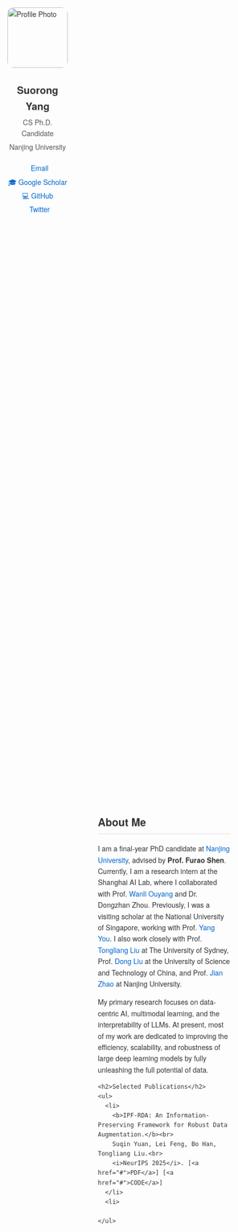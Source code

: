 <!DOCTYPE html>
<html lang="en">
<head>
  <meta charset="UTF-8">
  <meta name="viewport" content="width=device-width, initial-scale=1.0">
  <title>Your Name - Homepage</title>
  <style>
    body {
      margin: 0;
      font-family: "Helvetica Neue", Helvetica, Arial, sans-serif;
      color: #333;
      line-height: 1.6;
      display: flex;
      min-height: 100vh;
    }

    /* Sidebar */
    .sidebar {
      background-color: #f5f5f5;
      width: 280px;
      padding: 40px 25px;
      box-sizing: border-box;
      flex-shrink: 0;
      border-right: 1px solid #ddd;
    }

    .sidebar img {
      width: 120px;
      height: 120px;
      border-radius: 10%;
      display: block;
      margin: 0 auto 20px;
    }

    .sidebar h1 {
      text-align: center;
      font-size: 20px;
      margin-bottom: 5px;
    }

    .sidebar p {
      text-align: center;
      font-size: 14px;
      color: #555;
      margin: 4px 0;
    }

    .sidebar a {
      color: #0066cc;
      text-decoration: none;
    }

    .sidebar a:hover {
      text-decoration: underline;
    }

    .sidebar .links {
      text-align: center;
      margin-top: 20px;
    }

    .sidebar .links a {
      display: block;
      margin: 5px 0;
      font-size: 14px;
    }

    /* Main Content */
    .content {
      flex-grow: 1;
      padding: 40px 60px;
      max-width: 850px;
      margin: auto;
    }

    h2 {
      border-bottom: 2px solid #eee;
      padding-bottom: 5px;
      margin-top: 40px;
    }

    ul {
      padding-left: 20px;
    }

    a {
      color: #0066cc;
      text-decoration: none;
    }

    a:hover {
      text-decoration: underline;
    }

    /* Responsive */
    @media (max-width: 800px) {
      body {
        flex-direction: column;
      }
      .sidebar {
        width: 100%;
        border-right: none;
        border-bottom: 1px solid #ddd;s
      }
      .content {
        padding: 20px;
      }
    }
  </style>
</head>
<body>

  <!-- Sidebar -->
  <div class="sidebar">
    <img src="profile.jpg" alt="Profile Photo">
    <h1>Suorong Yang</h1>
    <p>CS Ph.D. Candidate</p>
    <p>Nanjing University</p>
    <div class="links">
      <a href="mailto:sryang@smail.nju.edu.cn">📧 Email</a>
      <a href="https://scholar.google.com/citations?user=baP7X_YAAAAJ&hl=en&authuser=1">🎓 Google Scholar</a>
      <a href="https://github.com/Jackbrocp">💻 GitHub</a>
      <a href="https://x.com/Suorong_Yang">🔗 Twitter</a>
    </div>
  </div>

  <!-- Main Content -->
  <div class="content">
    <h2>About Me</h2>
    <p>
      I am a final-year PhD candidate at <a href="https://www.nju.edu.cn/en/">Nanjing University</a>, advised by <b>Prof. Furao Shen</b>. 
      Currently, I am a research intern at the Shanghai AI Lab, where I collaborated with Prof. <a href="https://wlouyang.github.io/">Wanli Ouyang</a> and Dr. Dongzhan Zhou.
      Previously, I was a visiting scholar at the National University of Singapore, working with Prof. <a href="https://www.comp.nus.edu.sg/~youy/">Yang You</a>.
      I also work closely with Prof. <a href="https://tongliang-liu.github.io/">Tongliang Liu</a> at The University of Sydney, Prof. <a href="https://faculty.ustc.edu.cn/dongeliu/">Dong Liu</a> at the University of Science and Technology of China, 
      and Prof. <a href="https://ese.nju.edu.cn/zj_en/list.htm">Jian Zhao</a> at Nanjing University.
    </p>
    <p>
      My primary research focuses on data-centric AI, multimodal learning, and the interpretability of LLMs. At present, most of my work are dedicated to improving the efficiency, scalability,
      and robustness of large deep learning models by fully unleashing the full potential of data.
    </p>

    <h2>Selected Publications</h2>
    <ul>
      <li>
        <b>IPF-RDA: An Information-Preserving Framework for Robust Data Augmentation.</b><br>
        Suqin Yuan, Lei Feng, Bo Han, Tongliang Liu.<br>
        <i>NeurIPS 2025</i>. [<a href="#">PDF</a>] [<a href="#">CODE</a>]
      </li>
      <li>
       
    </ul>

   
  </div>

</body>
</html>
